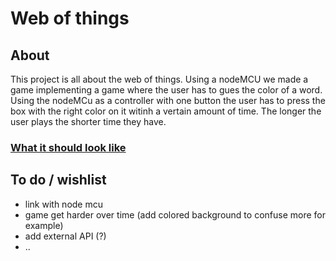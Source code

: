 # Web of things 

## About 
This project is all about the web of things. Using a nodeMCU we made a game implementing a game where the user has to gues the color of a word.
Using the nodeMCu as a controller with one button the user has to press the box with the right color on it witinh a vertain amount of time. The longer the user plays the shorter time they have.

### [What it should look like](http://imamovicdesign.com/minor/wot/red.html)

## To do / wishlist
- link with node mcu
- game get harder over time (add colored background to confuse more for example)
- add external API (?)
- ..

